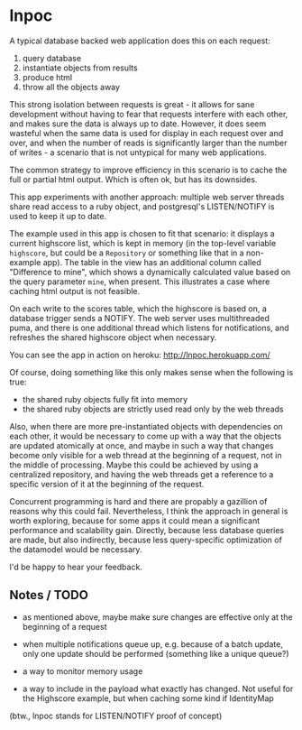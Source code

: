 # lnpoc

A typical database backed web application does this on each request:

1. query database
1. instantiate objects from results
1. produce html
1. throw all the objects away

This strong isolation between requests is great - it allows for sane
development without having to fear that requests interfere with each
other, and makes sure the data is always up to date.  However, it does
seem wasteful when the same data is used for display in each request
over and over, and when the number of reads is significantly larger
than the number of writes - a scenario that is not untypical for many
web applications.

The common strategy to improve efficiency in this scenario is to cache
the full or partial html output. Which is often ok, but has its
downsides.

This app experiments with another approach: multiple web server
threads share read access to a ruby object, and postgresql's
LISTEN/NOTIFY is used to keep it up to date.

The example used in this app is chosen to fit that scenario: it
displays a current highscore list, which is kept in memory (in the
top-level variable `highscore`, but could be a `Repository` or
something like that in a non-example app).  The table in the view has
an additional column called "Difference to mine", which shows a
dynamically calculated value based on the query parameter `mine`, when
present.  This illustrates a case where caching html output is not
feasible.

On each write to the scores table, which the highscore is based on, a
database trigger sends a NOTIFY. The web server uses multithreaded
puma, and there is one additional thread which listens for
notifications, and refreshes the shared highscore object when
necessary.

You can see the app in action on heroku: http://lnpoc.herokuapp.com/

Of course, doing something like this only makes sense when the
following is true:

- the shared ruby objects fully fit into memory
- the shared ruby objects are strictly used read only by the web
  threads

Also, when there are more pre-instantiated objects with dependencies
on each other, it would be necessary to come up with a way that the
objects are updated atomically at once, and maybe in such a way that
changes become only visible for a web thread at the beginning of a
request, not in the middle of processing. Maybe this could be achieved
by using a centralized repository, and having the web threads get a
reference to a specific version of it at the beginning of the request.

Concurrent programming is hard and there are propably a gazillion of
reasons why this could fail.  Nevertheless, I think the approach in
general is worth exploring, because for some apps it could mean a
significant performance and scalability gain.  Directly, because less
database queries are made, but also indirectly, because less
query-specific optimization of the datamodel would be necessary.

I'd be happy to hear your feedback.


## Notes / TODO

- as mentioned above, maybe make sure changes are effective only at
  the beginning of a request

- when multiple notifications queue up, e.g. because of a batch
  update, only one update should be performed (something like a unique
  queue?)

- a way to monitor memory usage

- a way to include in the payload what exactly has changed. Not useful
  for the Highscore example, but when caching some kind if IdentityMap


(btw., lnpoc stands for LISTEN/NOTIFY proof of concept)
